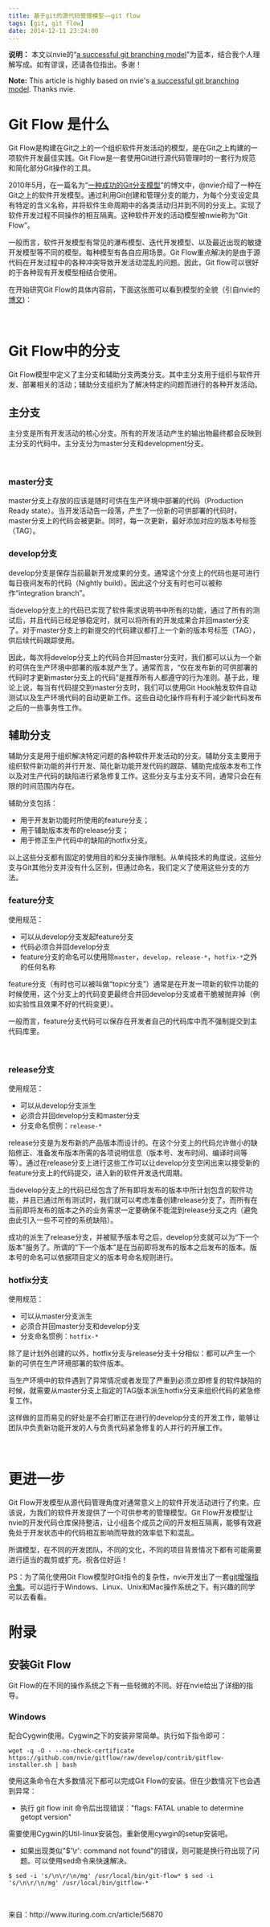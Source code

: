 ```yaml
---
title: 基于git的源代码管理模型——git flow
tags: [git, git flow]
date: 2014-12-11 23:24:00
---
```


**说明：**&nbsp;本文以nvie的&ldquo;[a successful git branching model](http://nvie.com/posts/a-successful-git-branching-model/)&rdquo;为蓝本，结合我个人理解写成。如有谬误，还请各位指出。多谢！

**Note:**&nbsp;This article is highly based on nvie's&nbsp;[a successful git branching model](http://nvie.com/posts/a-successful-git-branching-model/). Thanks nvie.

<div class="post-text">

# Git Flow 是什么

Git Flow是构建在Git之上的一个组织软件开发活动的模型，是在Git之上构建的一项软件开发最佳实践。Git Flow是一套使用Git进行源代码管理时的一套行为规范和简化部分Git操作的工具。

2010年5月，在一篇名为&ldquo;[一种成功的Git分支模型](http://nvie.com/posts/a-successful-git-branching-model/)&rdquo;的博文中，@nvie介绍了一种在Git之上的软件开发模型。通过利用Git创建和管理分支的能力，为每个分支设定具有特定的含义名称，并将软件生命周期中的各类活动归并到不同的分支上。实现了软件开发过程不同操作的相互隔离。这种软件开发的活动模型被nwie称为&ldquo;Git Flow&rdquo;。

一般而言，软件开发模型有常见的瀑布模型、迭代开发模型、以及最近出现的敏捷开发模型等不同的模型。每种模型有各自应用场景。Git Flow重点解决的是由于源代码在开发过程中的各种冲突导致开发活动混乱的问题。因此，Git flow可以很好的于各种现有开发模型相结合使用。

在开始研究Git Flow的具体内容前，下面这张图可以看到模型的全貌（引自nvie的[博文](http://nvie.com/posts/a-successful-git-branching-model/))：

&nbsp;

# Git Flow中的分支

Git Flow模型中定义了主分支和辅助分支两类分支。其中主分支用于组织与软件开发、部署相关的活动；辅助分支组织为了解决特定的问题而进行的各种开发活动。

## 主分支

主分支是所有开发活动的核心分支。所有的开发活动产生的输出物最终都会反映到主分支的代码中。主分支分为master分支和development分支。

&nbsp;

### master分支

master分支上存放的应该是随时可供在生产环境中部署的代码（Production Ready state）。当开发活动告一段落，产生了一份新的可供部署的代码时，master分支上的代码会被更新。同时，每一次更新，最好添加对应的版本号标签（TAG）。

### develop分支

develop分支是保存当前最新开发成果的分支。通常这个分支上的代码也是可进行每日夜间发布的代码（Nightly build）。因此这个分支有时也可以被称作&ldquo;integration branch&rdquo;。

当develop分支上的代码已实现了软件需求说明书中所有的功能，通过了所有的测试后，并且代码已经足够稳定时，就可以将所有的开发成果合并回master分支了。对于master分支上的新提交的代码建议都打上一个新的版本号标签（TAG），供后续代码跟踪使用。

因此，每次将develop分支上的代码合并回master分支时，我们都可以认为一个新的可供在生产环境中部署的版本就产生了。通常而言，&ldquo;仅在发布新的可供部署的代码时才更新master分支上的代码&rdquo;是推荐所有人都遵守的行为准则。基于此，理论上说，每当有代码提交到master分支时，我们可以使用Git Hook触发软件自动测试以及生产环境代码的自动更新工作。这些自动化操作将有利于减少新代码发布之后的一些事务性工作。

## 辅助分支

辅助分支是用于组织解决特定问题的各种软件开发活动的分支。辅助分支主要用于组织软件新功能的并行开发、简化新功能开发代码的跟踪、辅助完成版本发布工作以及对生产代码的缺陷进行紧急修复工作。这些分支与主分支不同，通常只会在有限的时间范围内存在。

辅助分支包括：

*   用于开发新功能时所使用的feature分支；
*   用于辅助版本发布的release分支；
*   用于修正生产代码中的缺陷的hotfix分支。

以上这些分支都有固定的使用目的和分支操作限制。从单纯技术的角度说，这些分支与Git其他分支并没有什么区别，但通过命名，我们定义了使用这些分支的方法。

### feature分支

使用规范：

*   可以从develop分支发起feature分支
*   代码必须合并回develop分支
*   feature分支的命名可以使用除`master`，`develop`，`release-*`，`hotfix-*`之外的任何名称

feature分支（有时也可以被叫做&ldquo;topic分支&rdquo;）通常是在开发一项新的软件功能的时候使用，这个分支上的代码变更最终合并回develop分支或者干脆被抛弃掉（例如实验性且效果不好的代码变更）。

一般而言，feature分支代码可以保存在开发者自己的代码库中而不强制提交到主代码库里。

&nbsp;

### release分支

使用规范：

*   可以从develop分支派生
*   必须合并回develop分支和master分支
*   分支命名惯例：`release-*`

release分支是为发布新的产品版本而设计的。在这个分支上的代码允许做小的缺陷修正、准备发布版本所需的各项说明信息（版本号、发布时间、编译时间等等）。通过在release分支上进行这些工作可以让develop分支空闲出来以接受新的feature分支上的代码提交，进入新的软件开发迭代周期。

当develop分支上的代码已经包含了所有即将发布的版本中所计划包含的软件功能，并且已通过所有测试时，我们就可以考虑准备创建release分支了。而所有在当前即将发布的版本之外的业务需求一定要确保不能混到release分支之内（避免由此引入一些不可控的系统缺陷）。

成功的派生了release分支，并被赋予版本号之后，develop分支就可以为&ldquo;下一个版本&rdquo;服务了。所谓的&ldquo;下一个版本&rdquo;是在当前即将发布的版本之后发布的版本。版本号的命名可以依据项目定义的版本号命名规则进行。

### hotfix分支

使用规范：

*   可以从master分支派生
*   必须合并回master分支和develop分支
*   分支命名惯例：`hotfix-*`

除了是计划外创建的以外，hotfix分支与release分支十分相似：都可以产生一个新的可供在生产环境部署的软件版本。

当生产环境中的软件遇到了异常情况或者发现了严重到必须立即修复的软件缺陷的时候，就需要从master分支上指定的TAG版本派生hotfix分支来组织代码的紧急修复工作。

这样做的显而易见的好处是不会打断正在进行的develop分支的开发工作，能够让团队中负责新功能开发的人与负责代码紧急修复的人并行的开展工作。

&nbsp;

# 更进一步

Git Flow开发模型从源代码管理角度对通常意义上的软件开发活动进行了约束。应该说，为我们的软件开发提供了一个可供参考的管理模型。Git Flow开发模型让nvie的开发代码仓库保持整洁，让小组各个成员之间的开发相互隔离，能够有效避免处于开发状态中的代码相互影响而导致的效率低下和混乱。

所谓模型，在不同的开发团队，不同的文化，不同的项目背景情况下都有可能需要进行适当的裁剪或扩充。祝各位好运！

PS：为了简化使用Git Flow模型时Git指令的复杂性，nvie开发出了一套[git增强指令集](https://github.com/nvie/gitflow)。可以运行于Windows、Linux、Unix和Mac操作系统之下。有兴趣的同学可以去看看。

# 附录

## 安装Git Flow

Git Flow的在不同的操作系统之下有一些轻微的不同。好在nvie给出了详细的指导。

### Windows

配合Cygwin使用。Cygwin之下的安装非常简单。执行如下指令即可：

`wget -q -O - --no-check-certificate https://github.com/nvie/gitflow/raw/develop/contrib/gitflow-installer.sh | bash`

使用这条命令在大多数情况下都可以完成Git Flow的安装。但在少数情况下也会遇到异常：

*   执行 git flow init 命令后出现错误："flags: FATAL unable to determine getopt version"

需要使用Cygwin的Util-linux安装包。重新使用cywgin的setup安装吧。

*   如果出现类似"$'\r': command not found"的错误，则可能是换行符出现了问题。可以使用sed命令来快速解决。

`$ sed -i 's/\n\r/\n/mg' /usr/local/bin/git-flow*
$ sed -i 's/\n\r/\n/mg' /usr/local/bin/gitflow-*`

&nbsp;

</div>
<div class="copyright-announce">来自：http://www.ituring.com.cn/article/56870</div>

